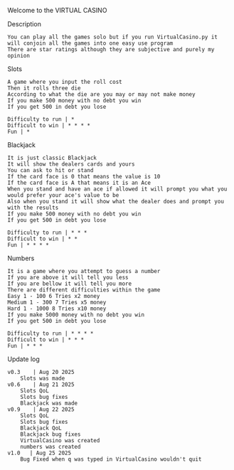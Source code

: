 Welcome to the VIRTUAL CASINO

Description

    You can play all the games solo but if you run VirtualCasino.py it will conjoin all the games into one easy use program
    There are star ratings although they are subjective and purely my opinion

Slots

    A game where you input the roll cost
    Then it rolls three die
    According to what the die are you may or may not make money
    If you make 500 money with no debt you win
    If you get 500 in debt you lose

    Difficulty to run | *
    Difficult to win | * * * *
    Fun | *
    
Blackjack

    It is just classic Blackjack
    It will show the dealers cards and yours
    You can ask to hit or stand
    If the card face is 0 that means the value is 10
    If the card face is A that means it is an Ace
    When you stand and have an ace if allowed it will prompt you what you would prefer your ace's value to be
    Also when you stand it will show what the dealer does and prompt you with the results
    If you make 500 money with no debt you win
    If you get 500 in debt you lose

    Difficulty to run | * * *
    Difficult to win | * *
    Fun | * * * *

Numbers

    It is a game where you attempt to guess a number
    If you are above it will tell you less
    If you are bellow it will tell you more
    There are different difficulties within the game
    Easy 1 - 100 6 Tries x2 money
    Medium 1 - 300 7 Tries x5 money
    Hard 1 - 1000 8 Tries x10 money
    If you make 5000 money with no debt you win
    If you get 500 in debt you lose

    Difficulty to run | * * * *
    Difficult to win | * * *
    Fun | * * *

Update log

    v0.3    | Aug 20 2025
        Slots was made
    v0.6    | Aug 21 2025
        Slots QoL
        Slots bug fixes
        Blackjack was made
    v0.9    | Aug 22 2025
        Slots QoL
        Slots bug fixes
        Blackjack QoL
        Blackjack bug fixes
        VirtualCasino was created
        numbers was created
    v1.0   | Aug 25 2025
        Bug Fixed when q was typed in VirtualCasino wouldn't quit



    
